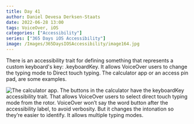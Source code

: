 ```yaml
---
title: Day 41
author: Daniel Devesa Derksen-Staats
date: 2022-06-28 13:00
tags: VoiceOver, iOS
categories: ["Accessibility"]
series: ["365 Days iOS Accessibility"]
image: /Images/365DaysIOSAccessibility/image164.jpg
---
```


There is an accessibility trait for defining something that represents a custom keyboard's key: .keyboardKey. It allows VoiceOver users to change the typing mode to Direct touch typing. The calculator app or an access pin pad, are some examples.

![The calculator app. The buttons in the calculator have the keyboardKey accessibility trait. That allows VoiceOver users to select direct touch typing mode from the rotor. VoiceOver won’t say the word button after the accessibility label, to avoid verbosity. But it changes the intonation so they’re easier to identify. It allows multiple typing modes.](/Images/365DaysIOSAccessibility/image164.jpg)

